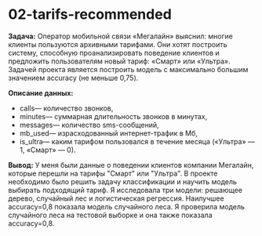 # 02-tarifs-recommended

**Задача:**
Оператор мобильной связи «Мегалайн» выяснил: многие клиенты пользуются архивными тарифами. Они хотят построить систему, способную проанализировать поведение клиентов и предложить пользователям новый тариф: «Смарт» или «Ультра».
Задачей проекта является построить модель с максимально большим значением accuracy (не меньше 0,75).

**Описание данных:**
- сalls— количество звонков,
- minutes— суммарная длительность звонков в минутах,
- messages— количество sms-сообщений,
- mb_used— израсходованный интернет-трафик в Мб,
- is_ultra— каким тарифом пользовался в течение месяца («Ультра» — 1, «Смарт» — 0).

**Вывод:**
У меня были данные о поведении клиентов компании Мегалайн, которые перешли на тарифы "Смарт" или "Ультра".
В проекте необходимо было решить задачу классификации и научить модель выбирать подходящий тариф.
Я исследовала три модели: решающее дерево, случайный лес и логистическая регрессия. Наилучшее accuracy=0,8 показала модель случайного леса. Я проверила модель случайного леса на тестовой выборке и она также показала accuracy=0,8.
